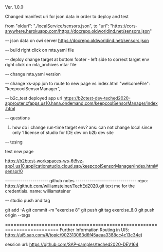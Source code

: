 Ver. 1.0.0

Changed manifest uri for json data in order to deploy and test

from "olduri": "./localService/sensors.json",
to "uri": "https://cors-anywhere.herokuapp.com/https://docrepo.oldworldind.net/sensors.json"

-- json data on owi server
https://docrepo.oldworldind.net/sensors.json

-- build
 right click on mta.yaml file

-- deploy
change target at bottom footer - left side to correct target env 
 right click on mta_archives mtar file

-- change mta.yaml version

-- change xs-app.jon to route to new page vs index.html
 "welcomeFile": "keepcoolSensorManager",


 -- b2c_test deployed app url
 https://b2ctest-dev-teched2020-approuter.cfapps.us10.hana.ondemand.com/keepcoolSensorManager/index.html

 -- questions

 1) how do i change run-time target env?
ans: can not change local since only 1 license of studio for IDE dev on b2b dev site

-- tesing

test new page  

https://b2btest-workspaces-ws-6t5vz-app1.us10.applicationstudio.cloud.sap/keepcoolSensorManager/index.html#sensor/0


---------------------- github notes -------------------------------
repo: https://github.com/williamsteiner/TechEd2020.git
text me for the credentials. name: williamsteiner

-- studio push and tag

git add -A
git commit -m "exercise 8"
git push
git tag exercise_8.0
git push origin --tags


=========================================================================
 Further Information
Routing in UI5: https://ui5.sap.com/#/topic/902313063d6f45aeaa3388cc4c13c34e)

session url: https://github.com/SAP-samples/teched2020-DEV164
